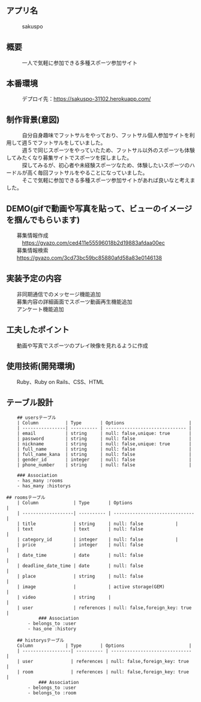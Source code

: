 ## アプリ名
　　　sakuspo
<br>
## 概要
　　　一人で気軽に参加できる多種スポーツ参加サイト
<br>   
## 本番環境
　　　デプロイ先：https://sakuspo-31102.herokuapp.com/
<br> 
## 制作背景(意図)
　　　自分自身趣味でフットサルをやっており、フットサル個人参加サイトを利用して週５でフットサルをしていました。<br>
　　　週５で同じスポーツをやっていたため、フットサル以外のスポーツも体験してみたくなり募集サイトでスポーツを探しました。<br>
　　　探してみるが、初心者や未経験スポーツなため、体験したいスポーツのハードルが高く毎回フットサルをやることになっていました。<br>
　　　そこで気軽に参加できる多種スポーツ参加サイトがあれば良いなと考えました。
<br>
## DEMO(gifで動画や写真を貼って、ビューのイメージを掴んでもらいます)
　　募集情報作成<br>
　　　https://gyazo.com/ced411e55596018b2d19883afdaa00ec<br> 
　　募集情報検索<br>
  　　https://gyazo.com/3cd73bc59bc85880afd58a83e0146138<br>
## 実装予定の内容
　　非同期通信でのメッセージ機能追加<br>
　　募集内容の詳細画面でスポーツ動画再生機能追加<br>
　　アンケート機能追加<br>

## 工夫したポイント
　　動画や写真でスポーツのプレイ映像を見れるように作成

## 使用技術(開発環境)
　　Ruby、Ruby on Rails、CSS、HTML

## テーブル設計
		## usersテーブル
		| Column          | Type       | Options                        |
		| ----------------| ---------- | ------------------------------ |
		| email           | string     | null: false,unique: true       |
		| password        | string     | null: false                    |
		| nickname        | string     | null: false,unique: true       |
		| full_name       | string     | null: false                    |
		| full_name_kana  | string     | null: false                    |
		| gender_id       | integer    | null: false                    |
		| phone_number    | string     | null: false                    |
		
		### Association
		- has_many :rooms
		- has_many :historys

    ## roomsテーブル
		| Column             | Type       | Options                        |
		| -------------------| ---------- | ------------------------------ |
		| title              | string     | null: false			   |
		| text               | text       | null: false                    |
		| category_id        | integer    | null: false 		   |
		| price              | integer    | null: false                    |
		| date_time          | date       | null: false                    |
		| deadline_date_time | date       | null: false                    |
		| place              | string     | null: false                    |
		| image              |            | active storage(GEM)            |
		| video              | string     |                                |
		| user               | references | null: false,foreign_key: true  |
                ### Association
			- belongs_to :user
			- has_one :history

		## historysテーブル
		Column            | Type       | Options                        |
		| ------------------| ---------- | ------------------------------ |
		| user              | references | null: false,foreign_key: true  |
		| room              | references | null: false,foreign_key: true  |
                ### Association
			- belongs_to :user
			- belongs_to :room
